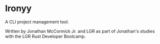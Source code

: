 # Ironyy

A CLI project management tool. 

Written by Jonathan McCormick Jr. and LGR as part of Jonathan's studies with the LGR Rust Developer Bootcamp.

